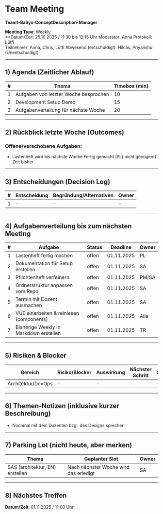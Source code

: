 # Team Meeting  
**Team1-BaSyx-ConceptDescription-Manager**

**Meeting Type**: Weekly  
**Datum/Zeit: 25.10.2025 / 11:30 bis 12:15 Uhr
Moderator:  Anna
Protokoll: Lütfi  
Teilnehmer: Anna, Chris, Lütfi
Abwesend (entschuldigt): Niklas, Priyanshu (Unentschuldigt)

---

## 1) Agenda (Zeitlicher Ablauf)
| #   | Thema                                 | Timebox (min) |
| --- | ------------------------------------- | ------------- |
| 1   | Aufgaben von letzter Woche besprochen | 10            |
| 2   | Development Setup Demo                | 15            |
| 3   | Aufgabenverteilung für nächste Woche  | 20            |

---

## 2) Rückblick letzte Woche (Outcomes)
### Offene/verschobene Aufgaben:  
- Lastenheft wird bis nächste Woche Fertig gemacht (PL) nicht genügend Zeit bisher
---

## 3) Entscheidungen (Decision Log)
| #   | Entscheidung | Begründung/Alternativen | Owner |
| --- | ------------ | ----------------------- | ----- |
| 1   | -            | -                       | -     |

---

## 4) Aufgabenverteilung bis zum nächsten Meeting
| #   | Aufgabe                                  | Status | Deadline   | Owner |
| --- | ---------------------------------------- | ------ | ---------- | ----- |
| 1   | Lastenheft fertig machen                 | offen  | 01.11.2025 | PL    |
| 2   | Dokumentation für Setup erstellen        | offen  | 01.11.2025 | SA    |
| 3   | Pflichtenheft verfeinern                 | offen  | 01.11.2025 | PM/SA |
| 4   | Ordnerstruktur anpassen vom Repo         | offen  | 01.11.2025 | SA    |
| 5   | Termin mit Dozent ausmachen              | offen  | 01.11.2025 | SA    |
| 6   | VUE einarbeiten & reinlesen (components) | offen  | 01.11.2025 | Alle  |
| 7   | Bisherige Weekly in Markdown erstellen   | offen  | 01.11.2025 | TR    |

---

## 5) Risiken & Blocker
| Bereich            | Risiko/Blocker | Auswirkung | Nächster Schritt | Owner |
| ------------------ | -------------- | ---------- | ---------------- | ----- |
| Architektur/DevOps | -              | -          | -                | -     |

---

## 6) Themen-Notizen (inklusive kurzer Beschreibung)
- Nochmal mit dem Dozenten bzgl. des Designs sprechen
---

## 7) Parking Lot (nicht heute, aber merken)
| Thema                           | Geplanter Slot                        | Owner |
| ------------------------------- | ------------------------------------- | ----- |
| SAS (architektur, EN) erstellen | Nach nächster Woche wird das erledigt | SA    |

---

## 8) Nächstes Treffen
**Datum/Zeit**: 01.11.2025 / 11:00 Uhr
